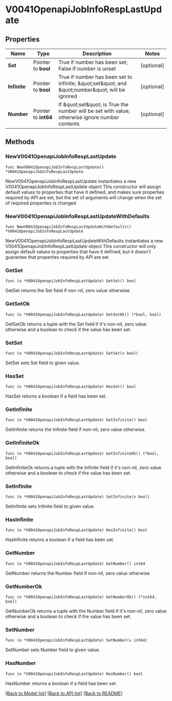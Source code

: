 # V0041OpenapiJobInfoRespLastUpdate

## Properties

Name | Type | Description | Notes
------------ | ------------- | ------------- | -------------
**Set** | Pointer to **bool** | True if number has been set; False if number is unset | [optional] 
**Infinite** | Pointer to **bool** | True if number has been set to infinite; \&quot;set\&quot; and \&quot;number\&quot; will be ignored | [optional] 
**Number** | Pointer to **int64** | If \&quot;set\&quot; is True the number will be set with value; otherwise ignore number contents | [optional] 

## Methods

### NewV0041OpenapiJobInfoRespLastUpdate

`func NewV0041OpenapiJobInfoRespLastUpdate() *V0041OpenapiJobInfoRespLastUpdate`

NewV0041OpenapiJobInfoRespLastUpdate instantiates a new V0041OpenapiJobInfoRespLastUpdate object
This constructor will assign default values to properties that have it defined,
and makes sure properties required by API are set, but the set of arguments
will change when the set of required properties is changed

### NewV0041OpenapiJobInfoRespLastUpdateWithDefaults

`func NewV0041OpenapiJobInfoRespLastUpdateWithDefaults() *V0041OpenapiJobInfoRespLastUpdate`

NewV0041OpenapiJobInfoRespLastUpdateWithDefaults instantiates a new V0041OpenapiJobInfoRespLastUpdate object
This constructor will only assign default values to properties that have it defined,
but it doesn't guarantee that properties required by API are set

### GetSet

`func (o *V0041OpenapiJobInfoRespLastUpdate) GetSet() bool`

GetSet returns the Set field if non-nil, zero value otherwise.

### GetSetOk

`func (o *V0041OpenapiJobInfoRespLastUpdate) GetSetOk() (*bool, bool)`

GetSetOk returns a tuple with the Set field if it's non-nil, zero value otherwise
and a boolean to check if the value has been set.

### SetSet

`func (o *V0041OpenapiJobInfoRespLastUpdate) SetSet(v bool)`

SetSet sets Set field to given value.

### HasSet

`func (o *V0041OpenapiJobInfoRespLastUpdate) HasSet() bool`

HasSet returns a boolean if a field has been set.

### GetInfinite

`func (o *V0041OpenapiJobInfoRespLastUpdate) GetInfinite() bool`

GetInfinite returns the Infinite field if non-nil, zero value otherwise.

### GetInfiniteOk

`func (o *V0041OpenapiJobInfoRespLastUpdate) GetInfiniteOk() (*bool, bool)`

GetInfiniteOk returns a tuple with the Infinite field if it's non-nil, zero value otherwise
and a boolean to check if the value has been set.

### SetInfinite

`func (o *V0041OpenapiJobInfoRespLastUpdate) SetInfinite(v bool)`

SetInfinite sets Infinite field to given value.

### HasInfinite

`func (o *V0041OpenapiJobInfoRespLastUpdate) HasInfinite() bool`

HasInfinite returns a boolean if a field has been set.

### GetNumber

`func (o *V0041OpenapiJobInfoRespLastUpdate) GetNumber() int64`

GetNumber returns the Number field if non-nil, zero value otherwise.

### GetNumberOk

`func (o *V0041OpenapiJobInfoRespLastUpdate) GetNumberOk() (*int64, bool)`

GetNumberOk returns a tuple with the Number field if it's non-nil, zero value otherwise
and a boolean to check if the value has been set.

### SetNumber

`func (o *V0041OpenapiJobInfoRespLastUpdate) SetNumber(v int64)`

SetNumber sets Number field to given value.

### HasNumber

`func (o *V0041OpenapiJobInfoRespLastUpdate) HasNumber() bool`

HasNumber returns a boolean if a field has been set.


[[Back to Model list]](../README.md#documentation-for-models) [[Back to API list]](../README.md#documentation-for-api-endpoints) [[Back to README]](../README.md)


